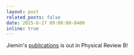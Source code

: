 ```yaml
---
layout: post
related_posts: false
date: 2025-6-27 09:00:00-0400
inline: true
---
```


Jiemin's [publications](/papers/#li2025anisotropic) is out in Physical Review B!
